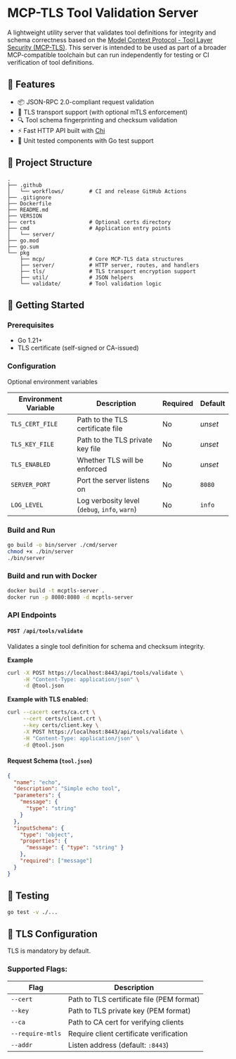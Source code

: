 # MCP-TLS Tool Validation Server

A lightweight utility server that validates tool definitions for integrity and schema correctness based on the [Model Context Protocol - Tool Layer Security (MCP-TLS)](https://github.com/your-org/your-spec). This server is intended to be used as part of a broader MCP-compatible toolchain but can run independently for testing or CI verification of tool definitions.

## 🔧 Features

- 📦 JSON-RPC 2.0-compliant request validation
- 🔐 TLS transport support (with optional mTLS enforcement)
- 🔍 Tool schema fingerprinting and checksum validation
- ⚡ Fast HTTP API built with [Chi](https://github.com/go-chi/chi)
- 🧪 Unit tested components with Go test support

## 📁 Project Structure

```
.
├── .github
│   └── workflows/        # CI and release GitHub Actions
├── .gitignore
├── Dockerfile
├── README.md
├── VERSION
├── certs                 # Optional certs directory
├── cmd                   # Application entry points
│   └── server/
├── go.mod
├── go.sum
└── pkg
    ├── mcp/              # Core MCP-TLS data structures
    ├── server/           # HTTP server, routes, and handlers
    ├── tls/              # TLS transport encryption support
    ├── util/             # JSON helpers
    └── validate/         # Tool validation logic
```

## 🚀 Getting Started

### Prerequisites

- Go 1.21+
- TLS certificate (self-signed or CA-issued)

### Configuration

Optional environment variables

| Environment Variable | Description                                   | Required | Default |
| -------------------- | --------------------------------------------- | -------- | ------- |
| `TLS_CERT_FILE`      | Path to the TLS certificate file              | No       | _unset_ |
| `TLS_KEY_FILE`       | Path to the TLS private key file              | No       | _unset_ |
| `TLS_ENABLED`        | Whether TLS will be enforced                  | No       | _unset_ |
| `SERVER_PORT`        | Port the server listens on                    | No       | `8080`  |
| `LOG_LEVEL`          | Log verbosity level (`debug`, `info`, `warn`) | No       | `info`  |

### Build and Run

```bash
go build -o bin/server ./cmd/server
chmod +x ./bin/server
./bin/server
```

### Build and run with Docker

```bash
docker build -t mcptls-server .
docker run -p 8080:8080 -d mcptls-server
```

### API Endpoints

#### `POST /api/tools/validate`

Validates a single tool definition for schema and checksum integrity.

**Example**

```bash
curl -X POST https://localhost:8443/api/tools/validate \
     -H "Content-Type: application/json" \
     -d @tool.json
```

**Example with TLS enabled:**

```bash
curl --cacert certs/ca.crt \
     --cert certs/client.crt \
     --key certs/client.key \
     -X POST https://localhost:8443/api/tools/validate \
     -H "Content-Type: application/json" \
     -d @tool.json
```

#### Request Schema (`tool.json`)

```json
{
  "name": "echo",
  "description": "Simple echo tool",
  "parameters": {
    "message": {
      "type": "string"
    }
  },
  "inputSchema": {
    "type": "object",
    "properties": {
      "message": { "type": "string" }
    },
    "required": ["message"]
  }
}
```

## 🧪 Testing

```bash
go test -v ./...
```

## 🔐 TLS Configuration

TLS is mandatory by default.

### Supported Flags:

| Flag             | Description                               |
| ---------------- | ----------------------------------------- |
| `--cert`         | Path to TLS certificate file (PEM format) |
| `--key`          | Path to TLS private key (PEM format)      |
| `--ca`           | Path to CA cert for verifying clients     |
| `--require-mtls` | Require client certificate verification   |
| `--addr`         | Listen address (default: `:8443`)         |
